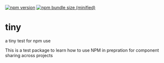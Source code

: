[![npm version](https://img.shields.io/npm/v/@paintingcaves/tiny.svg?style=flat)](https://npmjs.org/package/@paintingcaves/tiny "View this project on npm")
[![npm bundle size (minified)](https://img.shields.io/bundlephobia/min/@paintingcaves/tiny.svg)](https://npmjs.org/package/@paintingcaves/tiny "View this project on npm")

# tiny
a tiny test for npm use

This is a test package to learn how to use NPM in prepration for component sharing across projects
